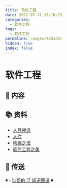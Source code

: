 ```yaml
---
title: 软件工程
date: 2022-07-12 13:10:23
categories:
  - 软件工程
tags:
  - 软件工程
permalink: /pages/40d1d0/
hidden: true
index: false
---
```


# 软件工程

## 📖 内容

## 📚 资料

- [人月神话](https://book.douban.com/subject/26358448/)
- [人件](https://book.douban.com/subject/25956450/)
- [构建之法](https://book.douban.com/subject/25965995/)
- [软件工程之美](https://time.geekbang.org/column/intro/100023701)

## 🚪 传送

◾ 💧 [钝悟的 IT 知识图谱](https://dunwu.github.io/waterdrop/) ◾